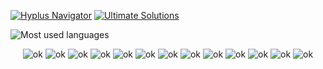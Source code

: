 <a href="https://www.hyperplasma.top/hyplus/"><img src="https://img.shields.io/badge/Hyplus%20Navigator-blue" alt="Hyplus Navigator"></a> <a href="https://github.com/hyperplasma/Ultimate-Solutions"><img src="https://img.shields.io/badge/Ultimate%20Solutions-8A2BE2" alt="Ultimate Solutions"></a>

![Most used languages](https://github-readme-stats.vercel.app/api/top-langs/?username=hyperplasma&layout=compact&hide_border=true&langs_count=10)

<center>
<img src="https://img.shields.io/badge/Java-%23ED8B00.svg?logo=openjdk&logoColor=white" alt="ok">
<img src="https://img.shields.io/badge/Spring%20Boot-6DB33F?logo=springboot&logoColor=fff" alt="ok">
<img src="https://img.shields.io/badge/Go-%2300ADD8.svg?&logo=go&logoColor=white" alt="ok">
<img src="https://img.shields.io/badge/php-%23777BB4.svg?&logo=php&logoColor=white" alt="ok">
<img src="https://img.shields.io/badge/WordPress-%2321759B.svg?logo=wordpress&logoColor=white" alt="ok">
<img src="https://img.shields.io/badge/MySQL-4479A1?logo=mysql&logoColor=fff" alt="ok">
<img src="https://img.shields.io/badge/Redis-%23DD0031.svg?logo=redis&logoColor=white" alt="ok">
<img src="https://img.shields.io/badge/Python-3776AB?logo=python&logoColor=fff" alt="ok">
<img src="https://img.shields.io/badge/HTML-%23E34F26.svg?logo=html5&logoColor=white" alt="ok">
<img src="https://img.shields.io/badge/Sass-C69?logo=sass&logoColor=fff" alt="ok">
<img src="https://img.shields.io/badge/TypeScript-3178C6?logo=typescript&logoColor=fff" alt="ok">
<img src="https://img.shields.io/badge/Markdown-%23000000.svg?logo=markdown&logoColor=white" alt="ok">
<img src="https://img.shields.io/badge/macOS-000000?logo=apple&logoColor=F0F0F0" alt="ok">
</center>
